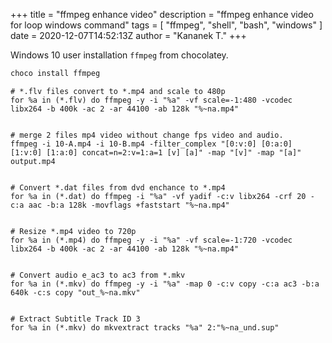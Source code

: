 +++
title = "ffmpeg enhance video"
description = "ffmpeg enhance video for loop windows command"
tags = [
    "ffmpeg",
    "shell",
    "bash",
    "windows"
]
date = 2020-12-07T14:52:13Z
author = "Kananek T."
+++

Windows 10 user installation `ffmpeg` from chocolatey.

```bash
choco install ffmpeg
```

```shell
# *.flv files convert to *.mp4 and scale to 480p
for %a in (*.flv) do ffmpeg -y -i "%a" -vf scale=-1:480 -vcodec libx264 -b 400k -ac 2 -ar 44100 -ab 128k "%~na.mp4"


# merge 2 files mp4 video without change fps video and audio.
ffmpeg -i 10-A.mp4 -i 10-B.mp4 -filter_complex "[0:v:0] [0:a:0] [1:v:0] [1:a:0] concat=n=2:v=1:a=1 [v] [a]" -map "[v]" -map "[a]" output.mp4


# Convert *.dat files from dvd enchance to *.mp4 
for %a in (*.dat) do ffmpeg -i "%a" -vf yadif -c:v libx264 -crf 20 -c:a aac -b:a 128k -movflags +faststart "%~na.mp4"


# Resize *.mp4 video to 720p
for %a in (*.mp4) do ffmpeg -y -i "%a" -vf scale=-1:720 -vcodec libx264 -b 400k -ac 2 -ar 44100 -ab 128k "%~na.mp4"


# Convert audio e_ac3 to ac3 from *.mkv
for %a in (*.mkv) do ffmpeg -y -i "%a" -map 0 -c:v copy -c:a ac3 -b:a 640k -c:s copy "out_%~na.mkv"


# Extract Subtitle Track ID 3
for %a in (*.mkv) do mkvextract tracks "%a" 2:"%~na_und.sup"
```